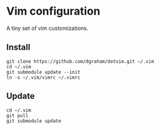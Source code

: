 # Vim configuration

A tiny set of vim customizations.

## Install

```
git clone https://github.com/dgraham/dotvim.git ~/.vim
cd ~/.vim
git submodule update --init
ln -s ~/.vim/vimrc ~/.vimrc
```

## Update

```
cd ~/.vim
git pull
git submodule update
```
